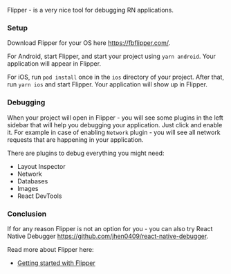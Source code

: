 Flipper - is a very nice tool for debugging RN applications.

### Setup

Download Flipper for your OS here https://fbflipper.com/.

For Android, start Flipper, and start your project using `yarn android`.
Your application will appear in Flipper.

For iOS, run `pod install` once in the `ios` directory of your project.
After that, run `yarn ios` and start Flipper. Your application will show up in Flipper.

### Debugging

When your project will open in Flipper - you will see some plugins
in the left sidebar that will help you debugging your application.
Just click and enable it. For example in case of enabling `Network` plugin - you
will see all network requests that are happening in your application.

There are plugins to debug everything you might need:

- Layout Inspector
- Network
- Databases
- Images
- React DevTools

### Conclusion

If for any reason Flipper is not an option for you - you can also
try React Native Debugger https://github.com/jhen0409/react-native-debugger.

Read more about Flipper here:

- [Getting started with Flipper](https://fbflipper.com/docs/getting-started/react-native)
